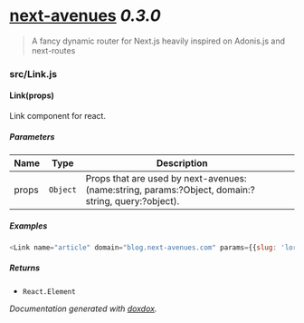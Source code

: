 # [next-avenues](https://github.com/samueljoos/next-avenues) *0.3.0*

> A fancy dynamic router for Next.js heavily inspired on Adonis.js and next-routes


### src/Link.js


#### Link(props) 

Link component for react.




##### Parameters

| Name | Type | Description |  |
| ---- | ---- | ----------- | -------- |
| props | `Object`  | Props that are used by next-avenues: (name:string, params:?Object, domain:?string, query:?object). | &nbsp; |




##### Examples

```javascript
<Link name="article" domain="blog.next-avenues.com" params={{slug: 'lorem-ipsum'}} query={{ q: 'search' }} ><a>link</a><Link>
```


##### Returns


- `React.Element`  




*Documentation generated with [doxdox](https://github.com/neogeek/doxdox).*
